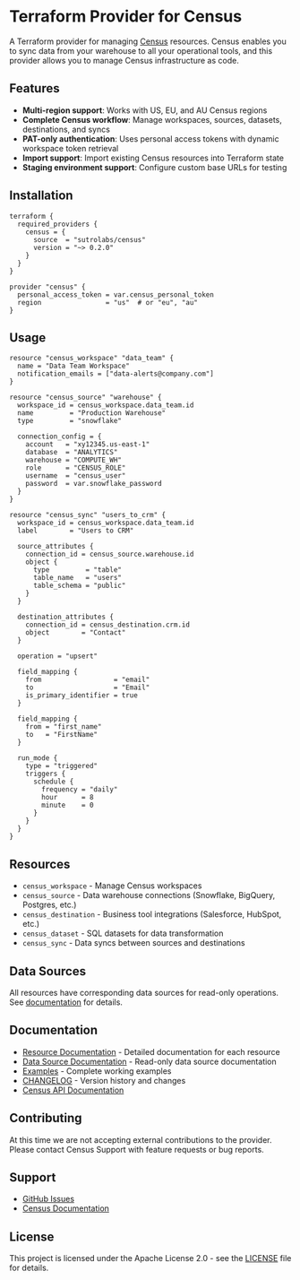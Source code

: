 # Terraform Provider for Census

A Terraform provider for managing [Census](https://getcensus.com) resources. Census enables you to sync data from your warehouse to all your operational tools, and this provider allows you to manage Census infrastructure as code.

## Features

- **Multi-region support**: Works with US, EU, and AU Census regions
- **Complete Census workflow**: Manage workspaces, sources, datasets, destinations, and syncs
- **PAT-only authentication**: Uses personal access tokens with dynamic workspace token retrieval
- **Import support**: Import existing Census resources into Terraform state
- **Staging environment support**: Configure custom base URLs for testing

## Installation

```hcl
terraform {
  required_providers {
    census = {
      source  = "sutrolabs/census"
      version = "~> 0.2.0"
    }
  }
}

provider "census" {
  personal_access_token = var.census_personal_token
  region                = "us"  # or "eu", "au"
}
```

## Usage

```hcl
resource "census_workspace" "data_team" {
  name = "Data Team Workspace"
  notification_emails = ["data-alerts@company.com"]
}

resource "census_source" "warehouse" {
  workspace_id = census_workspace.data_team.id
  name         = "Production Warehouse"
  type         = "snowflake"

  connection_config = {
    account   = "xy12345.us-east-1"
    database  = "ANALYTICS"
    warehouse = "COMPUTE_WH"
    role      = "CENSUS_ROLE"
    username  = "census_user"
    password  = var.snowflake_password
  }
}

resource "census_sync" "users_to_crm" {
  workspace_id = census_workspace.data_team.id
  label        = "Users to CRM"

  source_attributes {
    connection_id = census_source.warehouse.id
    object {
      type         = "table"
      table_name   = "users"
      table_schema = "public"
    }
  }

  destination_attributes {
    connection_id = census_destination.crm.id
    object        = "Contact"
  }

  operation = "upsert"

  field_mapping {
    from                  = "email"
    to                    = "Email"
    is_primary_identifier = true
  }

  field_mapping {
    from = "first_name"
    to   = "FirstName"
  }

  run_mode {
    type = "triggered"
    triggers {
      schedule {
        frequency = "daily"
        hour      = 8
        minute    = 0
      }
    }
  }
}
```

## Resources

- `census_workspace` - Manage Census workspaces
- `census_source` - Data warehouse connections (Snowflake, BigQuery, Postgres, etc.)
- `census_destination` - Business tool integrations (Salesforce, HubSpot, etc.)
- `census_dataset` - SQL datasets for data transformation
- `census_sync` - Data syncs between sources and destinations

## Data Sources

All resources have corresponding data sources for read-only operations. See [documentation](docs/) for details.

## Documentation

- [Resource Documentation](docs/resources/) - Detailed documentation for each resource
- [Data Source Documentation](docs/data-sources/) - Read-only data source documentation
- [Examples](examples/) - Complete working examples
- [CHANGELOG](CHANGELOG.md) - Version history and changes
- [Census API Documentation](https://developers.getcensus.com/api-reference/introduction/overview)

## Contributing

At this time we are not accepting external contributions to the provider. Please contact Census Support with feature requests or bug reports.

## Support

- [GitHub Issues](https://github.com/sutrolabs/terraform-provider-census/issues)
- [Census Documentation](https://docs.getcensus.com/)

## License

This project is licensed under the Apache License 2.0 - see the [LICENSE](LICENSE) file for details.
